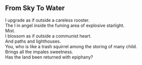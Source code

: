 From Sky To Water
-----------------
I upgrade as if outside a careless rooster.  
The I in angel inside the fuming area of explosive starlight.  
Mist.  
I blossom as if outside a communist heart.  
And paths and lighthouses.  
You, who is like a trash squirrel among the storing of many child.  
Brings all the impales sweetness.  
Has the land been returned with epiphany?  
